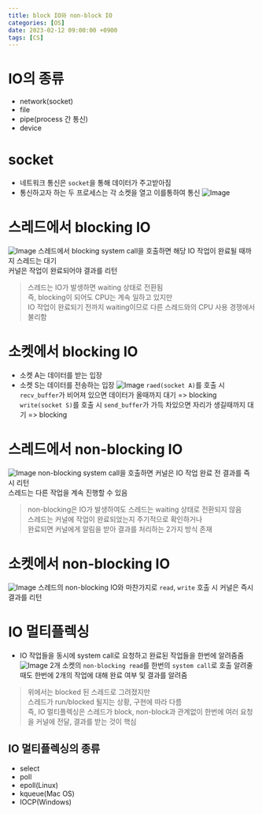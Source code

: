 ```yaml
---
title: block IO와 non-block IO
categories: [OS]
date: 2023-02-12 09:00:00 +0900
tags: [CS]
---
```


# IO의 종류
- network(socket)
- file
- pipe(process 간 통신)
- device

# socket
- 네트워크 통신은 `socket`을 통해 데이터가 주고받아짐
- 통신하고자 하는 두 프로세스는 각 소켓을 열고 이를통하여 통신
![Image](https://github.com/user-attachments/assets/050fa40f-a955-496d-a025-b00dc46f8c08)

# 스레드에서 blocking IO
![Image](https://github.com/user-attachments/assets/22a2b3fa-db98-4249-89f8-9004eaa1157b)
스레드에서 blocking system call을 호출하면 해당 IO 작업이 완료될 때까지 스레드는 대기  
커널은 작업이 완료되어야 결과를 리턴
> 스레드는 IO가 발생하면 waiting 상태로 전환됨  
> 즉, blocking이 되어도 CPU는 계속 일하고 있지만  
> IO 작업이 완료되기 전까지 waiting이므로 다른 스레드와의 CPU 사용 경쟁에서 불리함

# 소켓에서 blocking IO
- 소켓 A는 데이터를 받는 입장
- 소켓 S는 데이터를 전송하는 입장
![Image](https://github.com/user-attachments/assets/5882296f-d707-49d3-8435-4b36a7fe9d49)
`raed(socket A)`를 호출 시 `recv_buffer`가 비어져 있으면 데이터가 올때까지 대기 => blocking  
`write(socket S)`를 호출 시 `send_buffer`가 가득 차있으면 자리가 생길때까지 대기 => blocking  

# 스레드에서 non-blocking IO
![Image](https://github.com/user-attachments/assets/18f4830a-d747-4499-8dd4-7d6bd8e21ae5)
non-blocking system call을 호출하면 커널은 IO 작업 완료 전 결과를 즉시 리턴  
스레드는 다른 작업을 계속 진행할 수 있음
> non-blocking은 IO가 발생하여도 스레드는 waiting 상태로 전환되지 않음  
> 스레드는 커널에 작업이 완료되었는지 주기적으로 확인하거나  
> 완료되면 커널에게 알림을 받아 결과를 처리하는 2가지 방식 존재

# 소켓에서 non-blocking IO
![Image](https://github.com/user-attachments/assets/6e423402-5118-4c0a-a628-f2c9d4b8efe6)
스레드의 non-blocking IO와 마찬가지로 `read`, `write` 호출 시 커널은 즉시 결과를 리턴  

# IO 멀티플렉싱
- IO 작업들을 동시에 system call로 요청하고 완료된 작업들을 한번에 알려줌줌
![Image](https://github.com/user-attachments/assets/a169fc7c-72ea-41a6-815a-e4c25ab016c5)
2개 소켓의 `non-blocking read`를 한번의 `system call`로 호출
알려줄 때도 한번에 2개의 작업에 대해 완료 여부 및 결과를 알려줌
> 위에서는 blocked 된 스레드로 그려졌지만  
> 스레드가 run/blocked 될지는 상황, 구현에 따라 다름  
> 즉, IO 멀티플렉싱은 스레드가 block, non-block과 관계없이 한번에 여러 요청을 커널에 전달, 결과를 받는 것이 핵심

## IO 멀티플렉싱의 종류
- select
- poll
- epoll(Linux)
- kqueue(Mac OS)
- IOCP(Windows)

